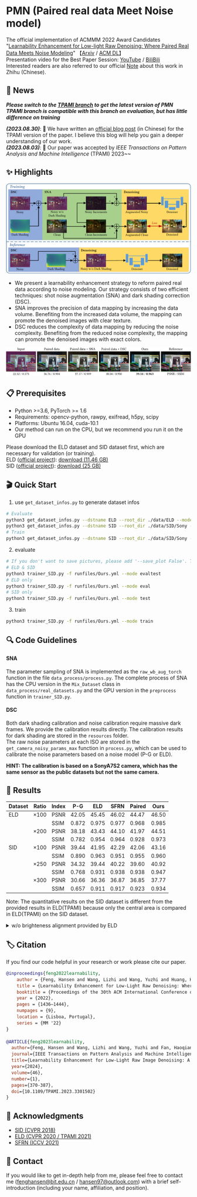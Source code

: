 # PMN (Paired real data Meet Noise model)

The official implementation of ACMMM 2022 Award Candidates "[Learnability Enhancement for Low-light Raw Denoising: Where Paired Real Data Meets Noise Modeling](https://arxiv.org/abs/2207.06103)" 【[Arxiv](https://arxiv.org/abs/2207.06103) / [ACM DL](https://dl.acm.org/doi/10.1145/3503161.3548186)】  
Presentation video for the Best Paper Session: [YouTube](https://www.youtube.com/watch?v=fW1l73MCT-E) / [BiliBili](https://www.bilibili.com/video/BV1pG411E7mE/)  
Interested readers are also referred to our official [Note](https://zhuanlan.zhihu.com/p/544592330) about this work in Zhihu (Chinese).

## 🎉 News
***Please switch to the [TPAMI branch](https://github.com/megvii-research/PMN/tree/TPAMI) to get the latest version of PMN***  
***TPAMI branch is compatible with this branch on evaluation, but has little difference on training***

**_(2023.08.30)_**: 📰 We have written an [official blog post](https://zhuanlan.zhihu.com/p/651674070) (in Chinese) for the TPAMI version of the paper. I believe this blog will help you gain a deeper understanding of our work.  
**_(2023.08.03)_**: 🎉 Our paper was accepted by *IEEE Transactions on Pattern Analysis and Machine Intelligence* (TPAMI) 2023~~

## ✨ Highlights
![Pipeline](images/github/pipeline.png)
* We present a learnability enhancement strategy to reform paired real data according to noise modeling. Our strategy consists of two efficient techniques: shot noise augmentation (SNA) and dark shading correction (DSC). 
* SNA improves the precision of data mapping by increasing the data volume. Benefiting from the increased data volume, the mapping can promote the denoised images with clear texture.
* DSC reduces the complexity of data mapping by reducing the noise complexity. Benefiting from the reduced noise complexity, the mapping can promote the denoised images with exact colors.

![Ablation](images/github/ablation.png)


## 📋 Prerequisites
* Python >=3.6, PyTorch >= 1.6
* Requirements: opencv-python, rawpy, exifread, h5py, scipy
* Platforms: Ubuntu 16.04, cuda-10.1
* Our method can run on the CPU, but we recommend you run it on the GPU

Please download the ELD dataset and SID dataset first, which are necessary for validation (or training).   
ELD ([official project](https://github.com/Vandermode/ELD)): [download (11.46 GB)](https://drive.google.com/file/d/13Ge6-FY9RMPrvGiPvw7O4KS3LNfUXqEX/view?usp=sharing)  
SID ([official project](https://github.com/cchen156/Learning-to-See-in-the-Dark)):  [download (25 GB)](https://storage.googleapis.com/isl-datasets/SID/Sony.zip)

## 🎬 Quick Start
1. use `get_dataset_infos.py` to generate dataset infos
```bash 
# Evaluate
python3 get_dataset_infos.py --dstname ELD --root_dir ./data/ELD --mode SonyA7S2
python3 get_dataset_infos.py --dstname SID --root_dir ./data/SID/Sony --mode evaltest
# Train
python3 get_dataset_infos.py --dstname SID --root_dir ./data/SID/Sony --mode train
```
2. evaluate
```bash 
# If you don't want to save pictures, please add '--save_plot False'. This option will save your time and space.
# ELD & SID
python3 trainer_SID.py -f runfiles/Ours.yml --mode evaltest
# ELD only
python3 trainer_SID.py -f runfiles/Ours.yml --mode eval
# SID only
python3 trainer_SID.py -f runfiles/Ours.yml --mode test
```
3. train
```bash 
python3 trainer_SID.py -f runfiles/Ours.yml --mode train
```

## 🔍 Code Guidelines
#### SNA
The parameter sampling of SNA is implemented as the `raw_wb_aug_torch` function in the file ```data_process/process.py```.
The complete process of SNA has the CPU version in the `Mix_Dataset` class in ```data_process/real_datasets.py``` and the GPU version in the `preprocess` function in ```trainer_SID.py```.
#### DSC
Both dark shading calibration and noise calibration require massive dark frames. We provide the calibration results directly. The calibration results for dark shading are stored in the `resources` folder.  
The raw noise parameters at each ISO are stored in the `get_camera_noisy_params_max` function in `process.py`, which can be used to calibrate the noise parameters based on a noise model (P-G or ELD).  

**HINT: The calibration is based on a SonyA7S2 camera, which has the same sensor as the public datasets but not the same camera.**

## 📄 Results

| Dataset | Ratio | Index | P-G   | ELD   | SFRN  | Paired      | Ours  |
|---------|-------|-------|-------|-------|-------|-------------|-------|
| ELD     | ×100  | PSNR  | 42.05 | 45.45 | 46.02 | 44.47       | 46.50  |
|         |       | SSIM  | 0.872 | 0.975 | 0.977 | 0.968       | 0.985 |
|         | ×200  | PSNR  | 38.18 | 43.43 | 44.10 | 41.97       | 44.51 |
|         |       | SSIM  | 0.782 | 0.954 | 0.964 | 0.928       | 0.973 |
| SID     | ×100  | PSNR  | 39.44 | 41.95 | 42.29 | 42.06       | 43.16 |
|         |       | SSIM  | 0.890 | 0.963 | 0.951 | 0.955       | 0.960  |
|         | ×250  | PSNR  | 34.32 | 39.44 | 40.22 | 39.60       | 40.92 |
|         |       | SSIM  | 0.768 | 0.931 | 0.938 | 0.938       | 0.947 |
|         | ×300  | PSNR  | 30.66 | 36.36 | 36.87 | 36.85       | 37.77 |
|         |       | SSIM  | 0.657 | 0.911 | 0.917 | 0.923       | 0.934 |

Note: The quantitative results on the SID dataset is different from the provided results in ELD(TPAMI) because only the central area is compared in ELD(TPAMI) on the SID dataset.

<details>
<summary>w/o brighteness alignment provided by ELD</summary>

| Dataset | Ratio | Index | P-G   | ELD   | SFRN  | Paired | Ours  |
|---------|-------|-------|-------|-------|-------|-------------|-------|
| ELD     | ×100  | PSNR  | 39.44 | 45.06 | 45.47 | 43.80       | 45.94 |
|         |       | SSIM  | 0.780 | 0.975 | 0.976 | 0.963       | 0.984 |
|         | ×200  | PSNR  | 33.76 | 43.21 | 43.65 | 41.54       | 44.00 |
|         |       | SSIM  | 0.609 | 0.954 | 0.962 | 0.918       | 0.968 |
| SID     | ×100  | PSNR  | 37.50 | 41.21 | 41.38 | 41.39       | 42.65 |
|         |       | SSIM  | 0.856 | 0.952 | 0.949 | 0.954       | 0.959 |
|         | ×250  | PSNR  | 31.67 | 38.54 | 39.48 | 38.90       | 40.39 |
|         |       | SSIM  | 0.765 | 0.929 | 0.937 | 0.937       | 0.946 |
|         | ×300  | PSNR  | 28.53 | 35.35 | 35.96 | 36.55       | 37.23 |
|         |       | SSIM  | 0.667 | 0.908 | 0.915 | 0.922       | 0.933 |

</details>

## 🏷️ Citation
If you find our code helpful in your research or work please cite our paper.
```bibtex
@inproceedings{feng2022learnability,
    author = {Feng, Hansen and Wang, Lizhi and Wang, Yuzhi and Huang, Hua},
    title = {Learnability Enhancement for Low-Light Raw Denoising: Where Paired Real Data Meets Noise Modeling},
    booktitle = {Proceedings of the 30th ACM International Conference on Multimedia},
    year = {2022},
    pages = {1436–1444},
    numpages = {9},
    location = {Lisboa, Portugal},
    series = {MM '22}
}

@ARTICLE{feng2023learnability,
  author={Feng, Hansen and Wang, Lizhi and Wang, Yuzhi and Fan, Haoqiang and Huang, Hua},
  journal={IEEE Transactions on Pattern Analysis and Machine Intelligence}, 
  title={Learnability Enhancement for Low-Light Raw Image Denoising: A Data Perspective}, 
  year={2024},
  volume={46},
  number={1},
  pages={370-387},
  doi={10.1109/TPAMI.2023.3301502}
}
```

## 🤝 Acknowledgments
* [SID (CVPR 2018)](https://github.com/cchen156/Learning-to-See-in-the-Dark)
* [ELD (CVPR 2020 / TPAMI 2021)](https://github.com/Vandermode/ELD)
* [SFRN (ICCV 2021)](https://github.com/zhangyi-3/noise-synthesis)

## 📧 Contact
If you would like to get in-depth help from me, please feel free to contact me (fenghansen@bit.edu.cn / hansen97@outlook.com) with a brief self-introduction (including your name, affiliation, and position).
